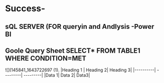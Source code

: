 # Success-
sQL SERVER  (FOR queryin and Andlysis
-Power BI
---
Goole Query Sheet
SELECT* FROM TABLE1
WHERE CONDITION=MET
---
![](145841_1643722697 (1).
|Heading 1 | Heading 2| Heading 3|
|----------| ---------| ---------|
|Data 1| Data 2| Data3|
